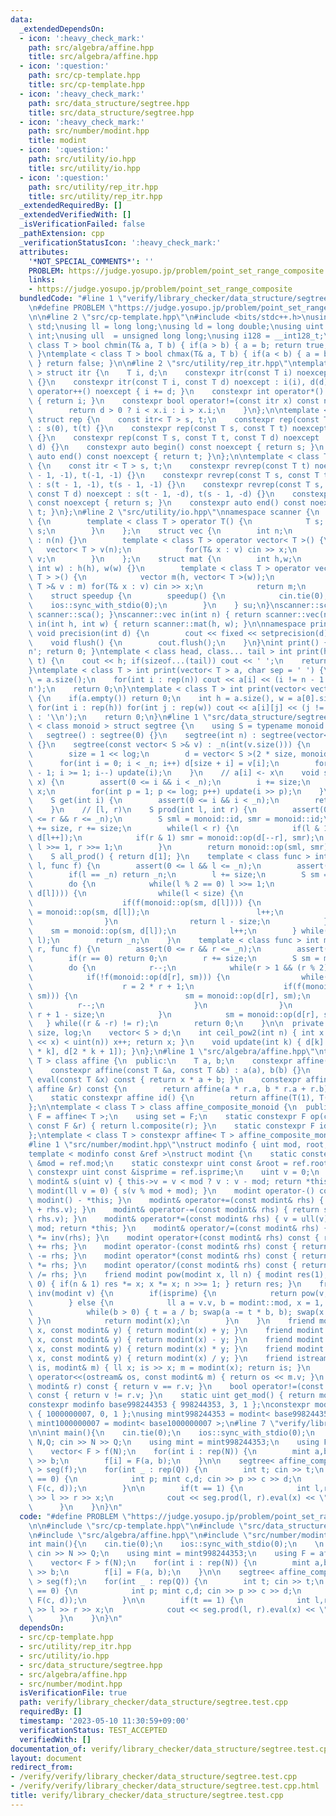 ```yaml
---
data:
  _extendedDependsOn:
  - icon: ':heavy_check_mark:'
    path: src/algebra/affine.hpp
    title: src/algebra/affine.hpp
  - icon: ':question:'
    path: src/cp-template.hpp
    title: src/cp-template.hpp
  - icon: ':heavy_check_mark:'
    path: src/data_structure/segtree.hpp
    title: src/data_structure/segtree.hpp
  - icon: ':heavy_check_mark:'
    path: src/number/modint.hpp
    title: modint
  - icon: ':question:'
    path: src/utility/io.hpp
    title: src/utility/io.hpp
  - icon: ':question:'
    path: src/utility/rep_itr.hpp
    title: src/utility/rep_itr.hpp
  _extendedRequiredBy: []
  _extendedVerifiedWith: []
  _isVerificationFailed: false
  _pathExtension: cpp
  _verificationStatusIcon: ':heavy_check_mark:'
  attributes:
    '*NOT_SPECIAL_COMMENTS*': ''
    PROBLEM: https://judge.yosupo.jp/problem/point_set_range_composite
    links:
    - https://judge.yosupo.jp/problem/point_set_range_composite
  bundledCode: "#line 1 \"verify/library_checker/data_structure/segtree.test.cpp\"\
    \n#define PROBLEM \"https://judge.yosupo.jp/problem/point_set_range_composite\"\
    \n\n#line 2 \"src/cp-template.hpp\"\n#include <bits/stdc++.h>\nusing namespace\
    \ std;\nusing ll = long long;\nusing ld = long double;\nusing uint = unsigned\
    \ int;\nusing ull  = unsigned long long;\nusing i128 = __int128_t;\ntemplate <\
    \ class T > bool chmin(T& a, T b) { if(a > b) { a = b; return true; } return false;\
    \ }\ntemplate < class T > bool chmax(T& a, T b) { if(a < b) { a = b; return true;\
    \ } return false; }\n\n#line 2 \"src/utility/rep_itr.hpp\"\ntemplate < class T\
    \ > struct itr {\n    T i, d;\n    constexpr itr(const T i) noexcept : i(i), d(1)\
    \ {}\n    constexpr itr(const T i, const T d) noexcept : i(i), d(d) {}\n    void\
    \ operator++() noexcept { i += d; }\n    constexpr int operator*() const noexcept\
    \ { return i; }\n    constexpr bool operator!=(const itr x) const noexcept {\n\
    \        return d > 0 ? i < x.i : i > x.i;\n    }\n};\n\ntemplate < class T >\
    \ struct rep {\n    const itr< T > s, t;\n    constexpr rep(const T t) noexcept\
    \ : s(0), t(t) {}\n    constexpr rep(const T s, const T t) noexcept : s(s), t(t)\
    \ {}\n    constexpr rep(const T s, const T t, const T d) noexcept : s(s, d), t(t,\
    \ d) {}\n    constexpr auto begin() const noexcept { return s; }\n    constexpr\
    \ auto end() const noexcept { return t; }\n};\n\ntemplate < class T > struct revrep\
    \ {\n    const itr < T > s, t;\n    constexpr revrep(const T t) noexcept : s(t\
    \ - 1, -1), t(-1, -1) {}\n    constexpr revrep(const T s, const T t) noexcept\
    \ : s(t - 1, -1), t(s - 1, -1) {}\n    constexpr revrep(const T s, const T t,\
    \ const T d) noexcept : s(t - 1, -d), t(s - 1, -d) {}\n    constexpr auto begin()\
    \ const noexcept { return s; }\n    constexpr auto end() const noexcept { return\
    \ t; }\n};\n#line 2 \"src/utility/io.hpp\"\nnamespace scanner {\n    struct sca\
    \ {\n        template < class T > operator T() {\n            T s; cin >> s; return\
    \ s;\n        }\n    };\n    struct vec {\n        int n;\n        vec(int n)\
    \ : n(n) {}\n        template < class T > operator vector< T >() {\n         \
    \   vector< T > v(n);\n            for(T& x : v) cin >> x;\n            return\
    \ v;\n        }\n    };\n    struct mat {\n        int h,w;\n        mat(int h,\
    \ int w) : h(h), w(w) {}\n        template < class T > operator vector< vector<\
    \ T > >() {\n            vector m(h, vector< T >(w));\n            for(vector<\
    \ T >& v : m) for(T& x : v) cin >> x;\n            return m;\n        }\n    };\n\
    \    struct speedup {\n        speedup() {\n            cin.tie(0);\n        \
    \    ios::sync_with_stdio(0);\n        }\n    } su;\n}\nscanner::sca in() { return\
    \ scanner::sca(); }\nscanner::vec in(int n) { return scanner::vec(n); }\nscanner::mat\
    \ in(int h, int w) { return scanner::mat(h, w); }\n\nnamespace printer {\n   \
    \ void precision(int d) {\n        cout << fixed << setprecision(d);\n    }\n\
    \    void flush() {\n        cout.flush();\n    }\n}\nint print() { cout << '\\\
    n'; return 0; }\ntemplate < class head, class... tail > int print(head&& h, tail&&...\
    \ t) {\n    cout << h; if(sizeof...(tail)) cout << ' ';\n    return print(forward<tail>(t)...);\n\
    }\ntemplate < class T > int print(vector< T > a, char sep = ' ') {\n    int n\
    \ = a.size();\n    for(int i : rep(n)) cout << a[i] << (i != n - 1 ? sep : '\\\
    n');\n    return 0;\n}\ntemplate < class T > int print(vector< vector< T > > a)\
    \ {\n    if(a.empty()) return 0;\n    int h = a.size(), w = a[0].size();\n   \
    \ for(int i : rep(h)) for(int j : rep(w)) cout << a[i][j] << (j != w - 1 ? ' '\
    \ : '\\n');\n    return 0;\n}\n#line 1 \"src/data_structure/segtree.hpp\"\ntemplate\
    \ < class monoid > struct segtree {\n    using S = typename monoid::set;\n\n \
    \   segtree() : segtree(0) {}\n    segtree(int n) : segtree(vector< S >(n, monoid::id))\
    \ {}\n    segtree(const vector< S >& v) : _n(int(v.size())) {\n        log = ceil_pow2(_n);\n\
    \        size = 1 << log;\n        d = vector< S >(2 * size, monoid::id);\n  \
    \      for(int i = 0; i < _n; i++) d[size + i] = v[i];\n        for(int i = size\
    \ - 1; i >= 1; i--) update(i);\n    }\n    // a[i] <- x\n    void set(int i, S\
    \ x) {\n        assert(0 <= i && i < _n);\n        i += size;\n        d[i] =\
    \ x;\n        for(int p = 1; p <= log; p++) update(i >> p);\n    }\n    // a[i]\n\
    \    S get(int i) {\n        assert(0 <= i && i < _n);\n        return d[i + size];\n\
    \    }\n    // [l, r)\n    S prod(int l, int r) {\n        assert(0 <= l && l\
    \ <= r && r <= _n);\n        S sml = monoid::id, smr = monoid::id;\n        l\
    \ += size, r += size;\n        while(l < r) {\n            if(l & 1) sml = monoid::op(sml,\
    \ d[l++]);\n            if(r & 1) smr = monoid::op(d[--r], smr);\n           \
    \ l >>= 1, r >>= 1;\n        }\n        return monoid::op(sml, smr);\n    }\n\
    \    S all_prod() { return d[1]; }\n    template < class func > int max_right(int\
    \ l, func f) {\n        assert(0 <= l && l <= _n);\n        assert(f(monoid::id));\n\
    \        if(l == _n) return _n;\n        l += size;\n        S sm = monoid::id;\n\
    \        do {\n            while(l % 2 == 0) l >>= 1;\n            if(!f(monoid::op(sm,\
    \ d[l]))) {\n                while(l < size) {\n                    l = 2 * l;\n\
    \                    if(f(monoid::op(sm, d[l]))) {\n                        sm\
    \ = monoid::op(sm, d[l]);\n                        l++;\n                    }\n\
    \                }\n                return l - size;\n            }\n        \
    \    sm = monoid::op(sm, d[l]);\n            l++;\n        } while((l & -l) !=\
    \ l);\n        return _n;\n    }\n    template < class func > int min_left(int\
    \ r, func f) {\n        assert(0 <= r && r <= _n);\n        assert(f(monoid::id));\n\
    \        if(r == 0) return 0;\n        r += size;\n        S sm = monoid::id;\n\
    \        do {\n            r--;\n            while(r > 1 && (r % 2)) r >>= 1;\n\
    \            if(!f(monoid::op(d[r], sm))) {\n                while(r < size) {\n\
    \                    r = 2 * r + 1;\n                    if(f(monoid::op(d[r],\
    \ sm))) {\n                        sm = monoid::op(d[r], sm);\n              \
    \          r--;\n                    }\n                }\n                return\
    \ r + 1 - size;\n            }\n            sm = monoid::op(d[r], sm);\n     \
    \   } while((r & -r) != r);\n        return 0;\n    }\n\n  private:\n    int _n,\
    \ size, log;\n    vector< S > d;\n    int ceil_pow2(int n) { int x = 0; while((1U\
    \ << x) < uint(n)) x++; return x; }\n    void update(int k) { d[k] = monoid::op(d[2\
    \ * k], d[2 * k + 1]); }\n};\n#line 1 \"src/algebra/affine.hpp\"\ntemplate < class\
    \ T > class affine {\n  public:\n    T a, b;\n    constexpr affine() = default;\n\
    \    constexpr affine(const T &a, const T &b) : a(a), b(b) {}\n    constexpr T\
    \ eval(const T &x) const { return x * a + b; }\n    constexpr affine composite(const\
    \ affine &r) const {\n        return affine(a * r.a, b * r.a + r.b);\n    }\n\
    \    static constexpr affine id() {\n        return affine(T(1), T(0));\n    }\n\
    };\n\ntemplate < class T > class affine_composite_monoid {\n  public:\n    using\
    \ F = affine< T >;\n    using set = F;\n    static constexpr F op(const F &l,\
    \ const F &r) { return l.composite(r); }\n    static constexpr F id = F::id();\n\
    };\ntemplate < class T > constexpr affine< T > affine_composite_monoid< T >::id;\n\
    #line 1 \"src/number/modint.hpp\"\nstruct modinfo { uint mod, root, isprime; };\n\
    template < modinfo const &ref >\nstruct modint {\n    static constexpr uint const\
    \ &mod = ref.mod;\n    static constexpr uint const &root = ref.root;\n    static\
    \ constexpr uint const &isprime = ref.isprime;\n    uint v = 0;\n    constexpr\
    \ modint& s(uint v) { this->v = v < mod ? v : v - mod; return *this; }\n    constexpr\
    \ modint(ll v = 0) { s(v % mod + mod); }\n    modint operator-() const { return\
    \ modint() - *this; }\n    modint& operator+=(const modint& rhs) { return s(v\
    \ + rhs.v); }\n    modint& operator-=(const modint& rhs) { return s(v + mod -\
    \ rhs.v); }\n    modint& operator*=(const modint& rhs) { v = ull(v) * rhs.v %\
    \ mod; return *this; }\n    modint& operator/=(const modint& rhs) { return *this\
    \ *= inv(rhs); }\n    modint operator+(const modint& rhs) const { return modint(*this)\
    \ += rhs; }\n    modint operator-(const modint& rhs) const { return modint(*this)\
    \ -= rhs; }\n    modint operator*(const modint& rhs) const { return modint(*this)\
    \ *= rhs; }\n    modint operator/(const modint& rhs) const { return modint(*this)\
    \ /= rhs; }\n    friend modint pow(modint x, ll n) { modint res(1); while(n >\
    \ 0) { if(n & 1) res *= x; x *= x; n >>= 1; } return res; }\n    friend modint\
    \ inv(modint v) {\n        if(isprime) {\n            return pow(v, mod - 2);\n\
    \        } else {\n            ll a = v.v, b = modint::mod, x = 1, y = 0, t;\n\
    \            while(b > 0) { t = a / b; swap(a -= t * b, b); swap(x -= t * y, y);\
    \ }\n            return modint(x);\n        }\n    }\n    friend modint operator+(int\
    \ x, const modint& y) { return modint(x) + y; }\n    friend modint operator-(int\
    \ x, const modint& y) { return modint(x) - y; }\n    friend modint operator*(int\
    \ x, const modint& y) { return modint(x) * y; }\n    friend modint operator/(int\
    \ x, const modint& y) { return modint(x) / y; }\n    friend istream& operator>>(istream&\
    \ is, modint& m) { ll x; is >> x; m = modint(x); return is; }\n    friend ostream&\
    \ operator<<(ostream& os, const modint& m) { return os << m.v; }\n    bool operator==(const\
    \ modint& r) const { return v == r.v; }\n    bool operator!=(const modint& r)\
    \ const { return v != r.v; }\n    static uint get_mod() { return mod; }\n};\n\
    constexpr modinfo base998244353 { 998244353, 3, 1 };\nconstexpr modinfo base1000000007\
    \ { 1000000007, 0, 1 };\nusing mint998244353 = modint< base998244353 >;\nusing\
    \ mint1000000007 = modint< base1000000007 >;\n#line 7 \"verify/library_checker/data_structure/segtree.test.cpp\"\
    \n\nint main(){\n    cin.tie(0);\n    ios::sync_with_stdio(0);\n    \n    int\
    \ N,Q; cin >> N >> Q;\n    using mint = mint998244353;\n    using F = affine<mint>;\n\
    \    vector< F > f(N);\n    for(int i : rep(N)) {\n        mint a,b; cin >> a\
    \ >> b;\n        f[i] = F(a, b);\n    }\n\n    segtree< affine_composite_monoid<mint>\
    \ > seg(f);\n    for(int _ : rep(Q)) {\n        int t; cin >> t;\n        if(t\
    \ == 0) {\n            int p; mint c,d; cin >> p >> c >> d;\n            seg.set(p,\
    \ F(c, d));\n        }\n\n        if(t == 1) {\n            int l,r; mint x; cin\
    \ >> l >> r >> x;\n            cout << seg.prod(l, r).eval(x) << \"\\n\";\n  \
    \      }\n    }\n}\n"
  code: "#define PROBLEM \"https://judge.yosupo.jp/problem/point_set_range_composite\"\
    \n\n#include \"src/cp-template.hpp\"\n#include \"src/data_structure/segtree.hpp\"\
    \n#include \"src/algebra/affine.hpp\"\n#include \"src/number/modint.hpp\"\n\n\
    int main(){\n    cin.tie(0);\n    ios::sync_with_stdio(0);\n    \n    int N,Q;\
    \ cin >> N >> Q;\n    using mint = mint998244353;\n    using F = affine<mint>;\n\
    \    vector< F > f(N);\n    for(int i : rep(N)) {\n        mint a,b; cin >> a\
    \ >> b;\n        f[i] = F(a, b);\n    }\n\n    segtree< affine_composite_monoid<mint>\
    \ > seg(f);\n    for(int _ : rep(Q)) {\n        int t; cin >> t;\n        if(t\
    \ == 0) {\n            int p; mint c,d; cin >> p >> c >> d;\n            seg.set(p,\
    \ F(c, d));\n        }\n\n        if(t == 1) {\n            int l,r; mint x; cin\
    \ >> l >> r >> x;\n            cout << seg.prod(l, r).eval(x) << \"\\n\";\n  \
    \      }\n    }\n}\n"
  dependsOn:
  - src/cp-template.hpp
  - src/utility/rep_itr.hpp
  - src/utility/io.hpp
  - src/data_structure/segtree.hpp
  - src/algebra/affine.hpp
  - src/number/modint.hpp
  isVerificationFile: true
  path: verify/library_checker/data_structure/segtree.test.cpp
  requiredBy: []
  timestamp: '2023-05-10 11:30:59+09:00'
  verificationStatus: TEST_ACCEPTED
  verifiedWith: []
documentation_of: verify/library_checker/data_structure/segtree.test.cpp
layout: document
redirect_from:
- /verify/verify/library_checker/data_structure/segtree.test.cpp
- /verify/verify/library_checker/data_structure/segtree.test.cpp.html
title: verify/library_checker/data_structure/segtree.test.cpp
---
```

